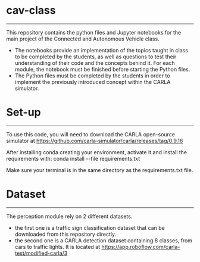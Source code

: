 # cav-class

----

This repository contains the python files and Jupyter notebooks for the main project of the Connected and Autonomous Vehicle class.

- The notebooks provide an implementation of the topics taught in class to be completed by the students, as well as questions to test their understanding of their code and the concepts behind it. For each module, the notebook must be finished before starting the Python files.
- The Python files must be completed by the students in order to implement the previously introduced concept within the CARLA simulator.

# Set-up

----

To use this code, you will need to download the CARLA open-source simulator at https://github.com/carla-simulator/carla/releases/tag/0.9.16

After installing conda creating your environment, activate it and install the requirements with: conda install --file requirements.txt

Make sure your terminal is in the same directory as the requirements.txt file.

# Dataset

----

The perception module rely on 2 different datasets.

- the first one is a traffic sign classification dataset that can be downloaded from this repository directly.
- the second one is a CARLA detection dataset containing 8 classes, from cars to traffic lights. It is located at https://app.roboflow.com/carla-test/modified-carla/3

